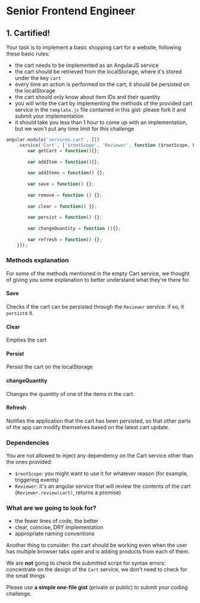 # Senior Frontend Engineer

## 1. Cartified!

Your task is to implement a basic shopping cart for a website, following these basic rules:

* the cart needs to be implemented as an AngularJS service
* the cart should be retrieved from the localStorage, where it's stored under the key `cart`
* every time an action is performed on the cart, it should be persisted on the localStorage
* the cart should only know about item IDs and their quantity
* you will write the cart by implementing the methods of the provided cart service in the `template.js` file contained in this gist: please fork it and submit your implementation
* it should take you less than 1 hour to come up with an implementation, but we won't put any time limit for this challenge

``` javascript
angular.module('services.cart', [])
    .service('Cart', ['$rootScope', 'Reviewer', function ($rootScope, Reviewer) { 
        var getCart = function(){};
 
        var addItem = function(){};
 
        var addItems = function() {};
 
        var save = function() {};
 
        var remove = function () {};
 
        var clear = function() {};
 
        var persist = function() {};
 
        var changeQuantity = function (){};
 
        var refresh = function() {};
    }]);
```

### Methods explanation

For some of the methods mentioned in the empty Cart service, we thought of giving you some explanation to better understand what they're there for.

#### Save

Checks if the cart can be persisted through the `Reviewer` service: if so, it `persist`s it.

#### Clear

Empties the cart

#### Persist

Persist the cart on the localStorage

#### changeQuantity

Changes the quantity of one of the items in the cart.

#### Refresh

Notifies the application that the cart has been persisted, so that other parts of the app can modify themselves based on the latest cart update.

### Dependencies

You are not allowed to inject any dependency on the Cart service other than the ones provided:

* `$rootScope`: you might want to use it for whatever reason (for example, triggering events)
* `Reviewer`: it's an angular service that will review the contents of the cart (`Reviewer.review(cart)`, returns a promise)

### What are we going to look for?

* the fewer lines of code, the better
* clear, coincise, DRY implementation
* appropriate naming conventions

Another thing to consider: the cart should be working even when the user has multiple browser tabs open and is adding products from each of them.

We are **not** going to check the submitted script for syntax errors: concentrate on the design of the `Cart` service, we don't need to check for the small things

Please use **a simple one-file gist** (private or public) to submit your coding challenge.